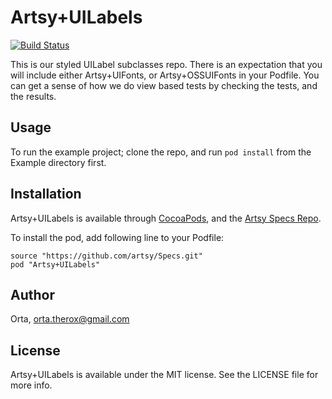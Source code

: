 # Artsy+UILabels

[![Build Status](https://travis-ci.org/artsy/Artsy-UILabels.svg)](https://travis-ci.org/artsy/Artsy-UILabels)

This is our styled UILabel subclasses repo. There is an expectation that you will include either Artsy+UIFonts, or Artsy+OSSUIFonts in your Podfile. You can get a sense of how we do view based tests by checking the tests, and the results.

## Usage

To run the example project; clone the repo, and run `pod install` from the Example directory first.

## Installation

Artsy+UILabels is available through [CocoaPods](http://cocoapods.org), and the [Artsy Specs Repo](https://github.com/artsy/specs). 

To install the pod, add following line to your Podfile:

    source "https://github.com/artsy/Specs.git"
    pod "Artsy+UILabels"

## Author

Orta, orta.therox@gmail.com

## License

Artsy+UILabels is available under the MIT license. See the LICENSE file for more info.
